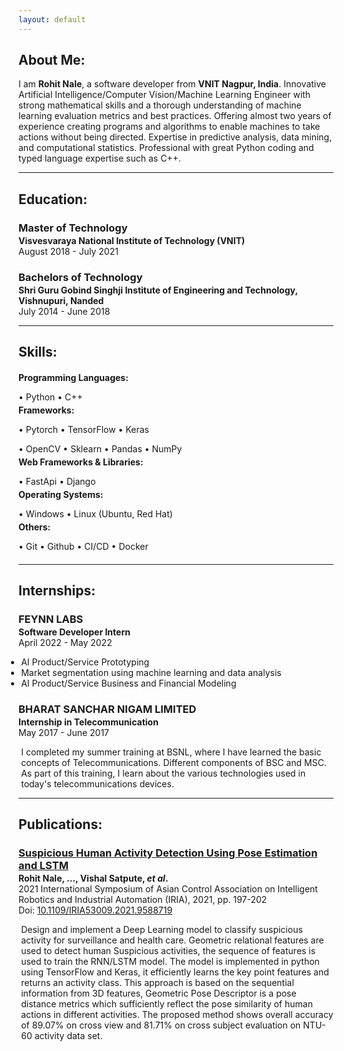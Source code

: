 ```yaml
---
layout: default
---
```

## About Me:

I am **Rohit Nale**, a software developer from **VNIT Nagpur, India**. Innovative Artificial Intelligence/Computer Vision/Machine Learning Engineer with strong mathematical skills and a thorough understanding of machine learning evaluation metrics and best practices. Offering almost two years of experience creating programs and algorithms to enable machines to take actions without being directed. Expertise in predictive analysis, data mining, and computational statistics. Professional with great Python coding and typed language expertise such as C++.

---

## Education:

<h3 style="margin-bottom:2px;">Master of Technology</h3>
<h4 style="margin:0;">Visvesvaraya National Institute of Technology (VNIT)</h4>
August 2018 - July 2021

<h3 style="margin-bottom:2px;">Bachelors of Technology</h3>
<h4 style="margin:0;">Shri Guru Gobind Singhji Institute of Engineering and Technology, Vishnupuri, Nanded</h4>
July 2014 - June 2018


---

## Skills:

<h4 style="margin-bottom:2px;">Programming Languages:</h4>
<p style="margin-bottom:4px;">&#x2022; Python &#x2022; C++</p>

<h4 style="margin-bottom:2px; margin-top:2px;">Frameworks:</h4>
<p style="margin-bottom:4px;">&#x2022; Pytorch &#x2022; TensorFlow &#x2022; Keras</p>
<p style="margin-bottom:4px;">&#x2022; OpenCV &#x2022; Sklearn &#x2022; Pandas &#x2022; NumPy</p>

<h4 style="margin-bottom:2px; margin-top:2px;">Web Frameworks & Libraries:</h4>
<p style="margin-bottom:4px;">&#x2022; FastApi &#x2022; Django</p>

<h4 style="margin-bottom:2px; margin-top:2px;">Operating Systems:</h4>
<p style="margin-bottom:4px;">&#x2022; Windows &#x2022; Linux (Ubuntu, Red Hat)</p>

<h4 style="margin-bottom:2px; margin-top:2px;">Others:</h4>
<p style="margin-bottom:20px;">&#x2022; Git &#x2022; Github &#x2022; CI/CD &#x2022; Docker</p>

---

  
## Internships:

<h3 style="margin-bottom:2px;"> FEYNN LABS</h3>
<p style="margin:0;"><b>Software Developer Intern</b><br>
April 2022 - May 2022</p>
<ul style="margin-left: -1.4em;">
  <li> AI Product/Service Prototyping</li>
  <li> Market segmentation using machine learning and data analysis</li>
  <li>AI Product/Service Business and Financial Modeling</li>
</ul>  
  
<h3 style="margin-bottom:2px;">BHARAT SANCHAR NIGAM LIMITED</h3>
<p style="margin:0;"><b>Internship in Telecommunication</b><br>
May 2017 - June 2017</p>
<ul style="margin-left: -1.4em;">
  I completed my summer training at BSNL, where I have learned the basic concepts of Telecommunications. Different components of BSC and MSC. As part of this training, I learn about the various technologies used in today's telecommunications devices.
</ul>

---

## Publications:

<h3 style="margin-bottom:2px; color:var(--clr-a-text);"><a href="https://ieeexplore.ieee.org/xpl/conhome/9586784/proceeding">Suspicious Human Activity Detection Using Pose Estimation and LSTM</a></h3>
<p style="margin:0;"><b>Rohit Nale, ..., Vishal Satpute, <i>et al</i>.</b><br>
2021 International Symposium of Asian Control Association on Intelligent Robotics and Industrial Automation (IRIA), 2021, pp. 197-202<br>
Doi: <a href="10.1109/IRIA53009.2021.9588719">10.1109/IRIA53009.2021.9588719</a></p>
<ul style="margin-left: -1.4em;">
  Design and implement a Deep Learning model to classify suspicious activity for surveillance and health care. Geometric relational features are used to detect human Suspicious activities, the sequence of features is used to train the RNN/LSTM model. The model is implemented in python using TensorFlow and Keras, it efficiently learns the key point features and returns an activity class. This approach is based on the sequential information from 3D features, Geometric Pose Descriptor is a pose distance metrics which sufficiently reflect the pose similarity of human actions in different activities. The proposed method shows overall accuracy of 89.07% on cross view and 81.71% on cross subject evaluation on NTU-60 activity data set.
</ul>